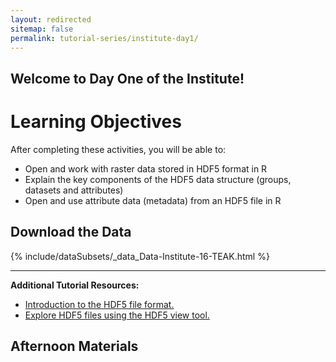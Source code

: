 ```yaml
---
layout: redirected
sitemap: false
permalink: tutorial-series/institute-day1/
---
```

## Welcome to Day One of the Institute!


<div id="objectives" markdown="1">

# Learning Objectives

After completing these activities, you will be able to:

* Open and work with raster data stored in HDF5 format in R
* Explain the key components of the HDF5 data structure (groups, datasets and attributes)
* Open and use attribute data (metadata) from an HDF5 file in R

## Download the Data

{% include/dataSubsets/_data_Data-Institute-16-TEAK.html %}

****

**Additional Tutorial Resources:**

* <a href="http://neondataskills.org/HDF5/About" target="_blank">Introduction to the HDF5 file format.</a>
* <a href="http://neondataskills.org/HDF5/Exploring-Data-HDFView" target="_blank">Explore HDF5 files using the HDF5 view tool.</a>
</div>


## Afternoon Materials
